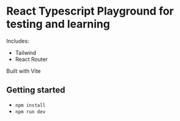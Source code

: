 # React Typescript Playground for testing and learning

Includes:
  - Tailwind
  - React Router

Built with Vite

## Getting started

- `npm install`
- `npm run dev`

